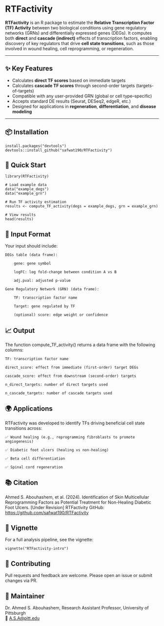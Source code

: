 # RTFactivity

**RTFactivity** is an R package to estimate the **Relative Transcription
Factor (TF) Activity** between two biological conditions using gene
regulatory networks (GRNs) and differentially expressed genes (DEGs). It
computes both **direct** and **cascade (indirect)** effects of
transcription factors, enabling discovery of key regulators that drive
**cell state transitions**, such as those involved in wound healing,
cell reprogramming, or regeneration.

------------------------------------------------------------------------

## ✨ Key Features

-   Calculates **direct TF scores** based on immediate targets  
-   Calculates **cascade TF scores** through second-order targets
    (targets-of-targets)  
-   Compatible with any user-provided GRN (global or cell
    type–specific)  
-   Accepts standard DE results (Seurat, DESeq2, edgeR, etc.)  
-   Designed for applications in **regeneration**, **differentiation**,
    and **disease modeling**

------------------------------------------------------------------------

## 📦 Installation

    install.packages("devtools")
    devtools::install_github("safwat190/RTFactivity")

## 🚀 Quick Start

    library(RTFactivity)

    # Load example data
    data("example_degs")
    data("example_grn")

    # Run TF activity estimation
    results <- compute_TF_activity(degs = example_degs, grn = example_grn)

    # View results
    head(results)

## 📂 Input Format

Your input should include:

    DEGs table (data frame):

        gene: gene symbol

        logFC: log fold-change between condition A vs B

        adj.pval: adjusted p-value

    Gene Regulatory Network (GRN) (data frame):

        TF: transcription factor name

        Target: gene regulated by TF

        (optional) score: edge weight or confidence
        

## 📈 Output

The function compute\_TF\_activity() returns a data frame with the
following columns:

    TF: transcription factor name

    direct_score: effect from immediate (first-order) target DEGs

    cascade_score: effect from downstream (second-order) targets

    n_direct_targets: number of direct targets used

    n_cascade_targets: number of cascade targets used

## 🌍 Applications

RTFactivity was developed to identify TFs driving beneficial cell state
transitions across:

    ✅ Wound healing (e.g., reprogramming fibroblasts to promote angiogenesis)

    ✅ Diabetic foot ulcers (healing vs non-healing)

    ✅ Beta cell differentiation

    ✅ Spinal cord regeneration

## 📚 Citation

Ahmed S. Abouhashem, et al. (2024). Identification of Skin Multicellular
Reprogramming Factors as Potential Treatment for Non-Healing Diabetic
Foot Ulcers. \[Under Revision\] RTFactivity GitHub:
<https://github.com/safwat190/RTFactivity>

## 🧪 Vignette

For a full analysis pipeline, see the vignette:

    vignette("RTFactivity-intro")

## 🤝 Contributing

Pull requests and feedback are welcome. Please open an issue or submit
changes via PR.

## 🧠 Maintainer

Dr. Ahmed S. Abouhashem, Research Assistant Professor, University of
Pittsburgh  
📧 <A.S.A@pitt.edu>
